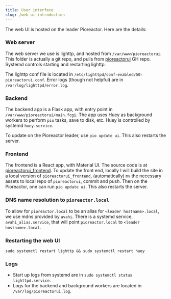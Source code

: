```yaml
---
title: User interface
slug: /web-ui-introduction
---
```



The web UI is hosted on the leader Pioreactor. Here are the details:

### Web server

The web server we use is lighttp, and hosted from `/var/www/pioreactorui`. This folder is actually a git repo, and pulls from [pioreactorui](https://github.com/pioreactor/pioreactorui) GH repo. Systemd controls starting and restarting lighttp.

The lighttp conf file is located in `/etc/lighttpd/conf-enabled/50-pioreactorui.conf`. Error logs (though not helpful) are in `/var/log/lighttpd/error.log`.



### Backend

The backend app is a Flask app, with entry point in `/var/www/pioreactorui/main.fcgi`. The app uses Huey as background workers to perform `pio` tasks, save to disk, etc. Huey is controlled by systemd `huey.service`.

To update on the Pioreactor leader, use `pio update ui`. This also restarts the server.


### Frontend

The frontend is a React app, with Material UI. The source code is at [pioreactorui_frontend](https://github.com/Pioreactor/pioreactorui_frontend). To update the front end, locally I will build the site in a local version of `pioreactorui_frontend`, (automatically) `mv` the necessary assets to local repo of `pioreactorui`, commit and push. Then on the Pioreactor, one can run `pio update ui`. This also restarts the server.


### DNS name resolution to `pioreactor.local`

To allow for `pioreactor.local` to be an alias for `<leader hostname>.local`, we use mdns provided by `avahi`. There is a systemd service, `avahi_alias.service`, that will point `pioreactor.local` to `<leader hostname>.local`.


### Restarting the web UI

```
sudo systemctl restart lighttp && sudo systemctl restart huey
```

### Logs
- Start up logs from systemd are in `sudo systemctl status lighttpd.service`.
- Logs for the backend and background workers are located in `/var/log/pioreactorui.log`.
